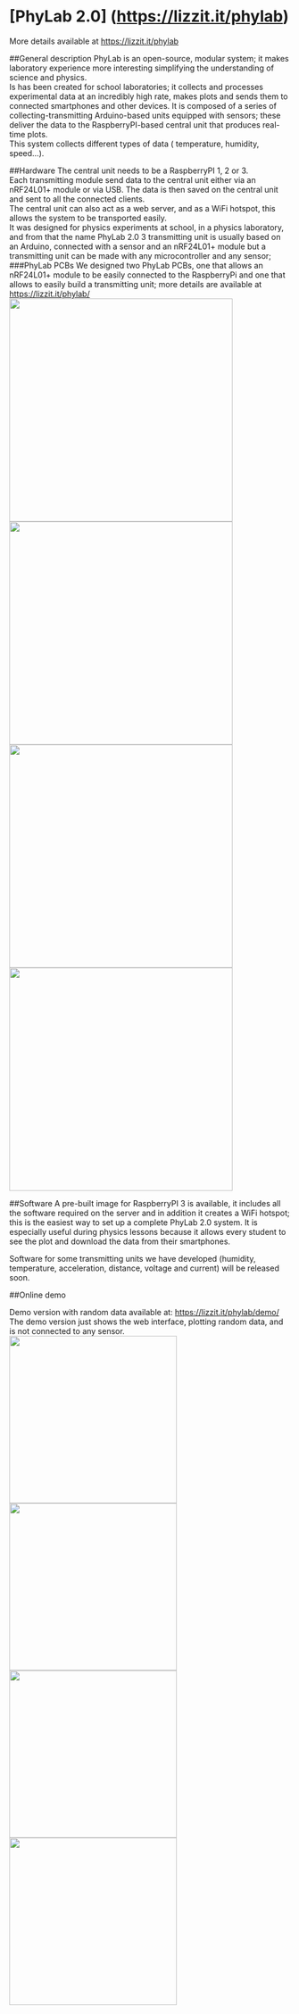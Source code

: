 # [PhyLab 2.0] (https://lizzit.it/phylab)

More details available at https://lizzit.it/phylab

##General description
PhyLab is an open-source, modular system; it makes laboratory experience more interesting simplifying the understanding of science and physics.  
Is has been created for school laboratories; it collects and processes experimental data at an incredibly high rate, makes plots and sends them to connected smartphones and other devices. It is composed of a series of collecting-transmitting Arduino-based units equipped with sensors; these deliver the data to the RaspberryPI-based central unit that produces real-time plots.  
This system collects  different types of data ( temperature, humidity, speed…).

##Hardware
The central unit needs to be a RaspberryPI 1, 2 or 3.  
Each transmitting module send data to the central unit either via an nRF24L01+ module or via USB.
The data is then saved on the central unit and sent to all the connected clients.  
The central unit can also act as a web server, and as a WiFi hotspot, this allows the system to be transported easily.  
It was designed for physics experiments at school, in a physics laboratory, and from that the name PhyLab 2.0
3 transmitting unit is usually based on an Arduino, connected with a sensor and an nRF24L01+ module but a transmitting unit can be made with any microcontroller and any sensor;  
###PhyLab PCBs
We designed two PhyLab PCBs, one that allows an nRF24L01+ module to be easily connected to the RaspberryPi and one that allows to easily build a transmitting unit; more details are available at https://lizzit.it/phylab/  
<img src="http://i.imgur.com/BDOgZFu.jpg" width=400px/>
<img src="http://i.imgur.com/aqlaFSg.jpg" width=400px/>
<img src="http://i.imgur.com/2D74W3K.jpg" width=400px/>
<img src="http://i.imgur.com/K00j45U.jpg" width=400px/>

##Software
A pre-built image for RaspberryPI 3 is available, it includes all the software required on the server and in addition it creates a WiFi hotspot; this is the easiest way to set up a complete PhyLab 2.0 system.
It is especially useful during physics lessons because it allows every student to see the plot and download the data from their smartphones.  

Software for some transmitting units we have developed (humidity, temperature, acceleration, distance, voltage and current) will be released soon.  

##Online demo

Demo version with random data available at: https://lizzit.it/phylab/demo/  
The demo version just shows the web interface, plotting random data, and is not connected to any sensor.
<img src="http://i.imgur.com/mhHIL1G.png" width=300px/>
<img src="http://i.imgur.com/1rWJHnS.png" width=300px/>
<img src="http://i.imgur.com/liXiX2X.png" width=300px/>
<img src="http://i.imgur.com/78djOSZ.png" width=300px/>

